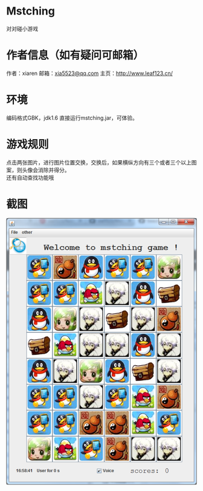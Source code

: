 # Mstching
对对碰小游戏

# 作者信息（如有疑问可邮箱）

作者：xiaren
邮箱：xia5523@qq.com 
主页：http://www.leaf123.cn/

# 环境

编码格式GBK，jdk1.6
直接运行mstching.jar，可体验。


# 游戏规则

点击两张图片，进行图片位置交换，交换后，如果横纵方向有三个或者三个以上图案，则头像会消除并得分。<br/>
还有自动查找功能哦

# 截图

![](https://github.com/xia5523/Mstching/blob/master/screenshots/1.png)


